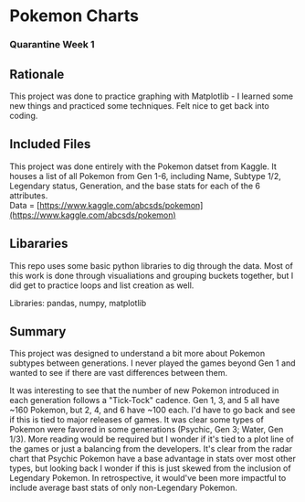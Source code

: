 # Pokemon Charts
### Quarantine Week 1

## Rationale

This project was done to practice graphing with Matplotlib - I learned some new things and practiced some techniques.  Felt nice to get back into coding.

## Included Files

This project was done entirely with the Pokemon datset from Kaggle. It houses a list of all Pokemon from Gen 1-6, including Name, Subtype 1/2, Legendary status, Generation, and the base stats for each of the 6 attributes.  
Data =  [https://www.kaggle.com/abcsds/pokemon](https://www.kaggle.com/abcsds/pokemon)

## Libararies

This repo uses some basic python libraries to dig through the data.  Most of this work is done through visualiations and grouping buckets together, but I did get to practice loops and list creation as well. 

Libraries: pandas, numpy, matplotlib

## Summary
This project was designed to understand a bit more about Pokemon subtypes between generations.  I never played the games beyond Gen 1 and wanted to see if there are vast differences between them. 

It was interesting to see that the number of new Pokemon introduced in each generation follows a "Tick-Tock" cadence.  Gen 1, 3, and 5 all have ~160 Pokemon, but 2, 4, and 6 have ~100 each. I'd have to go back and see if this is tied to major releases of games. It was clear some types of Pokemon were favored in some generations (Psychic, Gen 3; Water, Gen 1/3).  More reading would be required but I wonder if it's tied to a plot line of the games or just a balancing from the developers.  It's clear from the radar chart that Psychic Pokemon have a base advantage in stats over most other types, but looking back I wonder if this is just skewed from the inclusion of Legendary Pokemon.  In retrospective, it would've been more impactful to include average bast stats of only non-Legendary Pokemon. 


